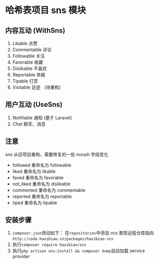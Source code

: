 # 哈希表项目 sns 模块

## 内容互动 (WithSns)

1. Likable 点赞
2. Commentable 评论
3. Followable 关注
4. Favorable 收藏
5. Dislikable 不喜欢
6. Reportable 举报
7. Tipable 打赏
8. Visitable 足迹 （待重构）

## 用户互动 (UseSns)

1. Notifiable 通知 (基于 Laravel)
2. Chat 聊天、消息

## 注意

sns 从旧项目重构，需要修复的一些 morph 字段变化

- followed 重命名为 followable
- liked 重命名为 likable
- faved 重命名为 favorable
- not_liked 重命名为 dislikable
- commented 重命名为 commentable
- reported 重命名为 reportable
- tiped 重命名为 tipable

## 安装步骤

1. `composer.json`改动如下：
   在`repositories`中添加 vcs 类型远程仓库指向
   `http://code.haxibiao.cn/packages/haxibiao-sns`
2. 执行`composer require haxibiao/sns`
3. 执行`php artisan sns:install && composer dump`自动加载 service provider
